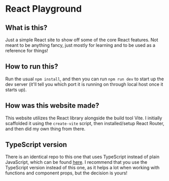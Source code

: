 # React Playground

## What is this?

Just a simple React site to show off some of the core React features.
Not meant to be anything fancy, just mostly for learning and to be used as a reference for things!

## How to run this?

Run the usual `npm install`, and then you can run `npm run dev` to start up the dev server (it'll tell you which port it is running on through local host once it starts up).

## How was this website made?

This website utilizes the React library alongside the build tool Vite.
I initially scaffolded it using the `create-vite` script, then installed/setup React Router, and then did my own thing from there.

## TypeScript version

There is an identical repo to this one that uses TypeScript instead of plain JavaScript, which can be found [here](https://github.com/CSC375-Web-Dev/react-playground-typescript).
I recommend that you use the TypeScript version instead of this one, as it helps a lot when working with functions and component props, but the decision is yours!